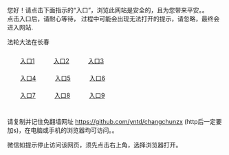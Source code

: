 您好！请点击下面指示的“入口”，浏览此网站是安全的，且为您带来平安。。 <br/>
点击入口后，请耐心等待， 过程中可能会出现无法打开的提示，请忽略，最终会进入网站. </br>

法轮大法在长春<br/>
<div style="padding:10px"><a style="margin:20px" target="_blank" href="https://d38yoz7rg63c2n.cloudfront.net/2Qpsp?oqseod" id="ccLink1" rel="nofollow">入口1</a> <a target="_blank" style="margin:20px" href="https://d3hdogu7hpe3e4.cloudfront.net/2Qpsp?iyueuk" id="ccLink2" rel="nofollow">入口2</a> <a style="margin:20px" target="_blank" href="https://d2giz7zg3scvms.cloudfront.net/2Qpsp?eitcej" id="ccLink3" rel="nofollow">入口3</a></div>

<div style="padding:10px" ><a style="margin:20px" target="_blank" href="https://d38yoz7rg63c2n.cloudfront.net/2Qpsp?oqseod" id="ccLink4" rel="nofollow">入口4</a> <a style="margin:20px" href="https://d3hdogu7hpe3e4.cloudfront.net/2Qpsp?iyueuk" target="_blank" id="ccLink5" rel="nofollow">入口5</a> <a style="margin:20px" href="https://d2giz7zg3scvms.cloudfront.net/2Qpsp?eitcej" target="_blank" id="ccLink6" rel="nofollow">入口6</a></div>

<div style="padding:10px"><a style="margin:20px" target="_blank" href="https://d38yoz7rg63c2n.cloudfront.net/2Qpsp?oqseod" id="ccLink7" rel="nofollow">入口7</a> <a style="margin:20px" href="https://d3hdogu7hpe3e4.cloudfront.net/2Qpsp?iyueuk" target="_blank" id="ccLink8" rel="nofollow">入口8</a> <a style="margin:20px" target="_blank" href="https://d2giz7zg3scvms.cloudfront.net/2Qpsp?eitcej" id="ccLink9" rel="nofollow">入口9</a></div>

<br/>



请复制并记住免翻墙网址 https://github.com/yntd/changchunzx (http后一定要加s)，在电脑或手机的浏览器均可访问。。<br/>

微信如提示停止访问该网页，须先点击右上角，选择浏览器打开。
